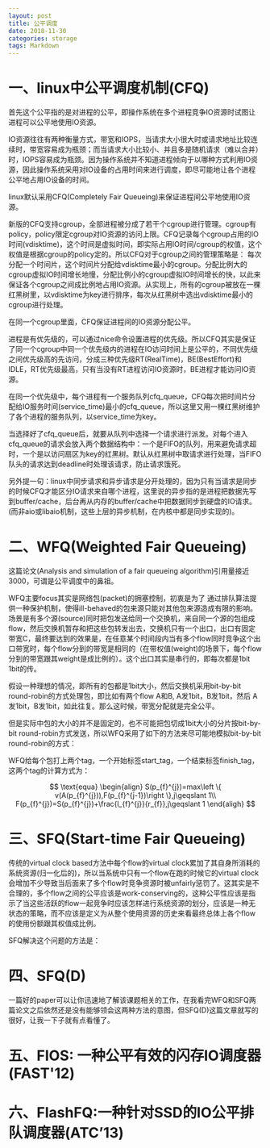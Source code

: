 ```yaml
---
layout: post
title: 公平调度
date: 2018-11-30
categories: storage
tags: Markdown
---
```


# 一、linux中公平调度机制(CFQ)
首先这个公平指的是对进程的公平，即操作系统在多个进程竞争IO资源时试图让进程可以公平地使用IO资源。

IO资源往往有两种衡量方式，带宽和IOPS，当请求大小很大时或请求地址比较连续时，带宽容易成为瓶颈；而当请求大小比较小、并且多是随机请求（难以合并）时，IOPS容易成为瓶颈。因为操作系统并不知道进程倾向于以哪种方式利用IO资源，因此操作系统采用对IO设备的占用时间来进行调度，即尽可能地让各个进程公平地占用IO设备的时间。

linux默认采用CFQ(Completely Fair Queueing)来保证进程间公平地使用IO资源。

新版的CFQ支持cgroup，全部进程被分成了若干个cgroup进行管理。cgroup有policy，policy限定cgroup对IO资源的访问上限。CFQ记录每个cgroup占用的IO时间(vdisktime)，这个时间是虚拟时间，即实际占用IO时间/cgroup的权值，这个权值是根据cgroup的policy定的。所以CFQ对于cgroup之间的管理策略是：
每次分配一个时间片，这个时间片分配给vdisktime最小的cgroup。分配比例大的cgroup虚拟IO时间增长地慢，分配比例小的cgroup虚拟IO时间增长的快，以此来保证各个cgroup之间成比例地占用IO资源。从实现上，所有的cgroup被放在一棵红黑树里，以vdisktime为key进行排序，每次从红黑树中选出vdisktime最小的cgroup进行处理。

在同一个cgroup里面，CFQ保证进程间的IO资源分配公平。

进程是有优先级的，可以通过nice命令设置进程的优先级。所以CFQ其实是保证了同一个cgroup中同一个优先级内的进程在IO访问时间上是公平的，不同优先级之间优先级高的先访问，分成三种优先级RT(RealTime)，BE(BestEffort)和IDLE，RT优先级最高，只有当没有RT进程访问IO资源时，BE进程才能访问IO资源。

在同一个优先级中，每个进程有一个服务队列cfq_queue，CFQ每次把时间片分配给IO服务时间(service_time)最小的cfq_queue，所以这里又用一棵红黑树维护了各个进程的服务队列，以service_time为key。

当选择好了cfq_queue后，就要从队列中选择一个请求进行派发。对每个进入cfq_queue的请求会放入两个数据结构中：一个是FIFO的队列，用来避免请求超时，一个是以访问扇区为key的红黑树。默认从红黑树中取请求进行处理，当FIFO队头的请求达到deadline时处理该请求，防止请求饿死。

另外提一句：linux中同步请求和异步请求是分开处理的，因为只有当请求是同步的时候CFQ才能区分IO请求来自哪个进程，这里说的异步指的是进程把数据先写到buffer/cache，后台再从内存的buffer/cache中把数据同步到硬盘的IO请求。(而非aio或libaio机制，这些上层的异步机制，在内核中都是同步实现的)。

# 二、WFQ(Weighted Fair Queueing)
这篇论文(Analysis and simulation of a fair queueing algorithm)引用量接近3000，可谓是公平调度中的鼻祖。

WFQ主要focus其实是网络包(packet)的拥塞控制，初衷是为了 通过排队算法提供一种保护机制，使得ill-behaved的包来源只能对其他包来源造成有限的影响。
场景是有多个源(source)同时把包发送给同一个交换机，来自同一个源的包组成flow，然后交换机暂存和把这些包转发出去，交换机只有一个出口，出口有固定带宽C，最终要达到的效果是，在任意某个时间段内当有多个flow同时竞争这个出口带宽时，每个flow分到的带宽是相同的（在带权值(weight)的场景下，每个flow分到的带宽跟其weight是成比例的）。这个出口其实是串行的，即每次都是1bit 1bit的传。

假设一种理想的情况，即所有的包都是1bit大小，然后交换机采用bit-by-bit round-robin的方式处理包，即比如有两个flow A和B, A发1bit，B发1bit，然后 A发1bit，B发1bit，如此往复。那么这时候，带宽分配就是完全公平。

但是实际中包的大小的并不是固定的，也不可能把包切成1bit大小的分片按bit-by-bit round-robin方式发送，所以WFQ采用了如下的方法来尽可能地模拟bit-by-bit round-robin的方式：

WFQ给每个包打上两个tag，一个开始标签start_tag，一个结束标签finish_tag，这两个tag的计算方式为：

$$
\text{equa}
\begin{align}
S(p_{f}^{j})=max\left \{  v(A(p_{f}^{j})),F(p_{f}^{j-1})\right \},j\geqslant 1\\
F(p_{f}^{j})=S(p_{f}^{j})+\frac{l_{f}^{j}}{r_{f}},j\geqslant 1
\end{aligh}
$$


# 三、SFQ(Start-time Fair Queueing)
传统的virtual clock based方法中每个flow的virtual clock累加了其自身所消耗的系统资源(归一化后的)，所以当系统中只有一个flow在跑的时候它的virtual clock会增加不少导致当后面来了多个flow时竞争资源时被unfairly惩罚了。这其实是不合理的，多个flow之间的公平应该是work-conserving的，这种公平性应该是指示了当这些活跃的flow一起竞争时应该怎样进行系统资源的划分，应该是一种无状态的策略，而不应该是定义为从整个使用资源的历史来看最终总体上各个flow的使用份额跟其权值成比例。

SFQ解决这个问题的方法是：

# 四、SFQ(D)
一篇好的paper可以让你迅速地了解该课题相关的工作，在我看完WFQ和SFQ两篇论文之后依然还是没有能够领会这两种方法的意图，但SFQ(D)这篇文章就写的很好，让我一下子就有点看懂了。

# 五、FIOS: 一种公平有效的闪存IO调度器(FAST'12)


# 六、FlashFQ:一种针对SSD的IO公平排队调度器(ATC’13)


